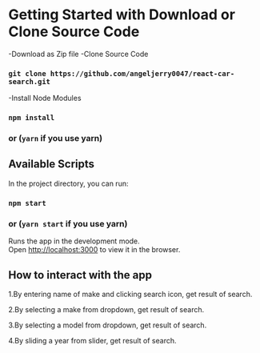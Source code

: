 # Getting Started with Download or Clone Source Code

-Download as Zip file
-Clone Source Code

### `git clone https://github.com/angeljerry0047/react-car-search.git`

-Install Node Modules

### `npm install` 

### or (`yarn` if you use yarn)

## Available Scripts

In the project directory, you can run:

### `npm start`

### or (`yarn start` if you use yarn)

Runs the app in the development mode.\
Open [http://localhost:3000](http://localhost:3000) to view it in the browser.

## How to interact with the app

1.By entering name of make and clicking search icon, get result of search.

2.By selecting a make from dropdown, get result of search.

3.By selecting a model from dropdown, get result of search.

4.By sliding a year from slider, get result of search.
